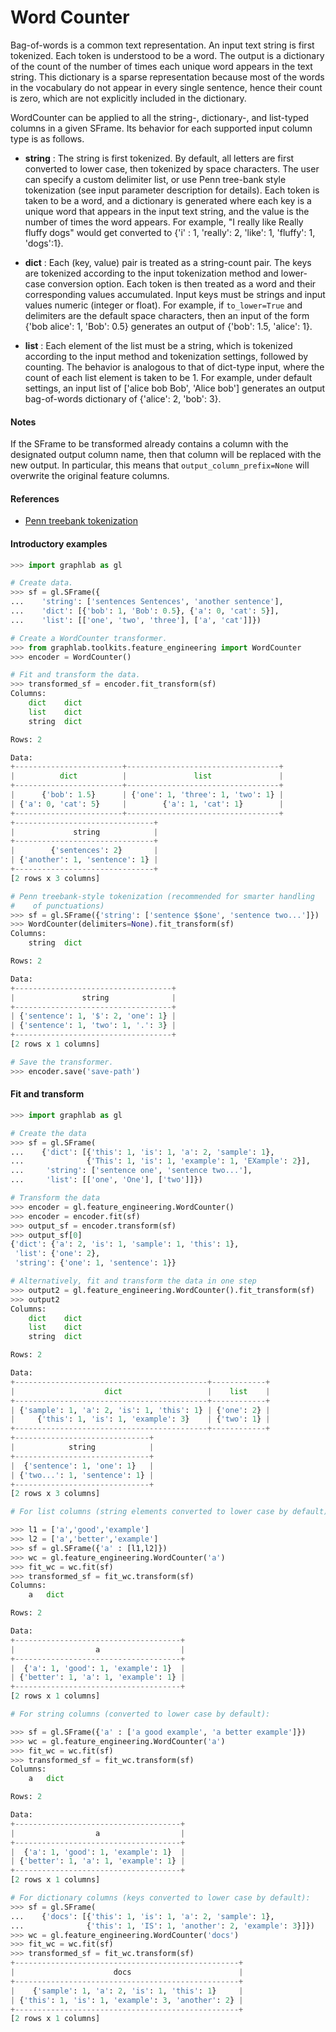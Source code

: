 <script src="../dato/js/recview.js"></script>
# Word Counter

Bag-of-words is a common text representation. An input text string is first 
tokenized. Each token is understood to be a word. The output is a dictionary
of the count of the number of times each unique word appears in the text 
string. This dictionary is a sparse representation because most of the 
words in the vocabulary do not appear in every single sentence, hence their
count is zero, which are not explicitly included in the dictionary. 

WordCounter can be applied to all the string-, dictionary-, and list-typed 
columns in a given SFrame. Its behavior for each supported input column
type is as follows. 

* **string** : The string is first tokenized. By default, all letters are 
first converted to lower case, then tokenized by space characters. The
user can specify a custom delimiter list, or use Penn tree-bank style 
tokenization (see input parameter description for details). Each token
is taken to be a word, and a dictionary is generated where each key is a
unique word that appears in the input text string, and the value is the 
number of times the word appears. For example, "I really like Really
fluffy dogs" would get converted to 
{'i' : 1, 'really': 2, 'like': 1, 'fluffy': 1, 'dogs':1}.

* **dict** : Each (key, value) pair is treated as a string-count pair. The
keys are tokenized according to the input tokenization method and
lower-case conversion option. Each token is then treated as a word and
their corresponding values accumulated. Input keys must be strings and 
input values numeric (integer or float). For example, if `to_lower=True` 
and delimiters are the default space characters, then an input of the 
form {'bob alice': 1, 'Bob': 0.5} generates an output of
{'bob': 1.5, 'alice': 1}.

* **list** : Each element of the list must be a string, which is tokenized 
according to the input method and tokenization settings, followed by 
counting. The behavior is analogous to that of dict-type input, where the 
count of each list element is taken to be 1. For example, under default 
settings, an input list of ['alice bob Bob', 'Alice bob'] generates an 
output bag-of-words dictionary of {'alice': 2, 'bob': 3}.

#### Notes
If the SFrame to be transformed already contains a column with the 
designated output column name, then that column will be replaced with the 
new output. In particular, this means that `output_column_prefix=None` will
overwrite the original feature columns.

#### References
- [Penn treebank tokenization](https://www.cis.upenn.edu/~treebank/tokenization.html)

#### Introductory examples
```python
>>> import graphlab as gl

# Create data.
>>> sf = gl.SFrame({
...    'string': ['sentences Sentences', 'another sentence'],
...    'dict': [{'bob': 1, 'Bob': 0.5}, {'a': 0, 'cat': 5}],
...    'list': [['one', 'two', 'three'], ['a', 'cat']]})

# Create a WordCounter transformer.
>>> from graphlab.toolkits.feature_engineering import WordCounter
>>> encoder = WordCounter()

# Fit and transform the data.
>>> transformed_sf = encoder.fit_transform(sf)
Columns:
    dict    dict
    list    dict
    string  dict

Rows: 2

Data:
+------------------------+----------------------------------+
|          dict          |               list               |
+------------------------+----------------------------------+
|      {'bob': 1.5}      | {'one': 1, 'three': 1, 'two': 1} |
| {'a': 0, 'cat': 5}     |        {'a': 1, 'cat': 1}        |
+------------------------+----------------------------------+
+-------------------------------+
|             string            |
+-------------------------------+
|        {'sentences': 2}       |
| {'another': 1, 'sentence': 1} |
+-------------------------------+
[2 rows x 3 columns]

# Penn treebank-style tokenization (recommended for smarter handling
#    of punctuations)
>>> sf = gl.SFrame({'string': ['sentence $$one', 'sentence two...']})
>>> WordCounter(delimiters=None).fit_transform(sf)
Columns:
    string  dict

Rows: 2

Data:
+-----------------------------------+
|               string              |
+-----------------------------------+
| {'sentence': 1, '$': 2, 'one': 1} |
| {'sentence': 1, 'two': 1, '.': 3} |
+-----------------------------------+
[2 rows x 1 columns]

# Save the transformer.
>>> encoder.save('save-path')
```

#### Fit and transform
```python
>>> import graphlab as gl

# Create the data
>>> sf = gl.SFrame(
...    {'dict': [{'this': 1, 'is': 1, 'a': 2, 'sample': 1},
...              {'This': 1, 'is': 1, 'example': 1, 'EXample': 2}],
...     'string': ['sentence one', 'sentence two...'],
...     'list': [['one', 'One'], ['two']]})

# Transform the data
>>> encoder = gl.feature_engineering.WordCounter()
>>> encoder = encoder.fit(sf)
>>> output_sf = encoder.transform(sf)
>>> output_sf[0]
{'dict': {'a': 2, 'is': 1, 'sample': 1, 'this': 1},
 'list': {'one': 2},
 'string': {'one': 1, 'sentence': 1}}

# Alternatively, fit and transform the data in one step
>>> output2 = gl.feature_engineering.WordCounter().fit_transform(sf)
>>> output2
Columns:
    dict    dict
    list    dict
    string  dict

Rows: 2

Data:
+-------------------------------------------+------------+
|                    dict                   |    list    |
+-------------------------------------------+------------+
| {'sample': 1, 'a': 2, 'is': 1, 'this': 1} | {'one': 2} |
|     {'this': 1, 'is': 1, 'example': 3}    | {'two': 1} |
+-------------------------------------------+------------+
+------------------------------+
|            string            |
+------------------------------+
|  {'sentence': 1, 'one': 1}   |
| {'two...': 1, 'sentence': 1} |
+------------------------------+
[2 rows x 3 columns]

# For list columns (string elements converted to lower case by default):

>>> l1 = ['a','good','example']
>>> l2 = ['a','better','example']
>>> sf = gl.SFrame({'a' : [l1,l2]})
>>> wc = gl.feature_engineering.WordCounter('a')
>>> fit_wc = wc.fit(sf)
>>> transformed_sf = fit_wc.transform(sf)
Columns:
    a   dict

Rows: 2

Data:
+-------------------------------------+
|                  a                  |
+-------------------------------------+
|  {'a': 1, 'good': 1, 'example': 1}  |
| {'better': 1, 'a': 1, 'example': 1} |
+-------------------------------------+
[2 rows x 1 columns]

# For string columns (converted to lower case by default):

>>> sf = gl.SFrame({'a' : ['a good example', 'a better example']})
>>> wc = gl.feature_engineering.WordCounter('a')
>>> fit_wc = wc.fit(sf)
>>> transformed_sf = fit_wc.transform(sf)
Columns:
    a   dict

Rows: 2

Data:
+-------------------------------------+
|                  a                  |
+-------------------------------------+
|  {'a': 1, 'good': 1, 'example': 1}  |
| {'better': 1, 'a': 1, 'example': 1} |
+-------------------------------------+
[2 rows x 1 columns]

# For dictionary columns (keys converted to lower case by default):
>>> sf = gl.SFrame(
...    {'docs': [{'this': 1, 'is': 1, 'a': 2, 'sample': 1},
...              {'this': 1, 'IS': 1, 'another': 2, 'example': 3}]})
>>> wc = gl.feature_engineering.WordCounter('docs')
>>> fit_wc = wc.fit(sf)
>>> transformed_sf = fit_wc.transform(sf)
+--------------------------------------------------+
|                      docs                        |
+--------------------------------------------------+
|    {'sample': 1, 'a': 2, 'is': 1, 'this': 1}     |
| {'this': 1, 'is': 1, 'example': 3, 'another': 2} |
+--------------------------------------------------+
[2 rows x 1 columns]
```
